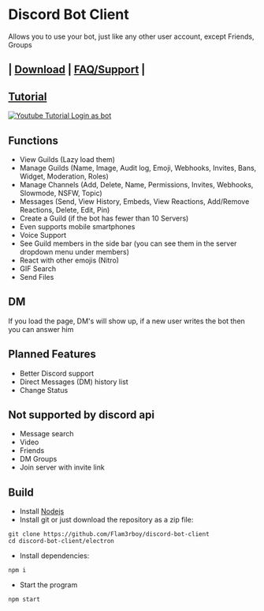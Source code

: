 # Discord Bot Client
Allows you to use your bot, just like any other user account, except Friends, Groups

## | [Download](https://github.com/Flam3rboy/discord-bot-client/releases/latest) | [FAQ/Support](https://github.com/Flam3rboy/discord-bot-client/blob/master/FAQ.md) | 

## [Tutorial](https://www.youtube.com/watch?v=AmKBFzJOMpY)
[![Youtube Tutorial Login as bot](https://img.youtube.com/vi/AmKBFzJOMpY/0.jpg)](https://www.youtube.com/watch?v=AmKBFzJOMpY)

## Functions
- View Guilds (Lazy load them) 
- Manage Guilds (Name, Image, Audit log, Emoji, Webhooks, Invites, Bans, Widget, Moderation, Roles)
- Manage Channels (Add, Delete, Name, Permissions, Invites, Webhooks, Slowmode, NSFW, Topic)
- Messages (Send, View History, Embeds, View Reactions, Add/Remove Reactions, Delete, Edit, Pin)
- Create a Guild (if the bot has fewer than 10 Servers)
- Even supports mobile smartphones
- Voice Support
- See Guild members in the side bar (you can see them in the server dropdown menu under members)
- React with other emojis (Nitro)
- GIF Search
- Send Files

## DM
If you load the page, DM's will show up, if a new user writes the bot then you can answer him

## Planned Features
- Better Discord support
- Direct Messages (DM) history list
- Change Status

## Not supported by discord api
- Message search
- Video
- Friends
- DM Groups
- Join server with invite link


## Build
- Install [Nodejs](https://nodejs.org/en/download/)
- Install git or just download the repository as a zip file:
```
git clone https://github.com/Flam3rboy/discord-bot-client
cd discord-bot-client/electron
```
- Install dependencies:
```
npm i
```
- Start the program
```
npm start
```


